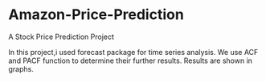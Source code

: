 # Amazon-Price-Prediction
A Stock Price Prediction Project

In this project,i used forecast package for time series analysis. We use ACF and PACF function to determine their further results. Results are shown in graphs.

